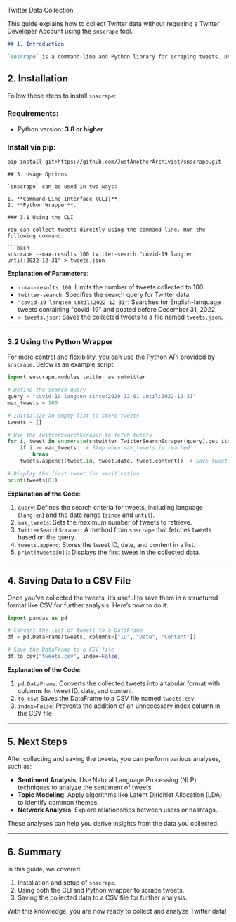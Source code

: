 Twitter Data Collection

This guide explains how to collect Twitter data without requiring a Twitter Developer Account using the `snscrape` tool.
```markdown
## 1. Introduction

`snscrape` is a command-line and Python library for scraping tweets. Unlike Twitter's API, it does not require developer credentials or an API key, making it accessible and easy to use for researchers.
```
## 2. Installation

Follow these steps to install `snscrape`:

### Requirements:
- Python version: **3.8 or higher**

### Install via pip:
```bash
pip install git+https://github.com/JustAnotherArchivist/snscrape.git
```
```
## 3. Usage Options

`snscrape` can be used in two ways:

1. **Command-Line Interface (CLI)**.
2. **Python Wrapper**.

### 3.1 Using the CLI

You can collect tweets directly using the command line. Run the following command:

```bash
snscrape --max-results 100 twitter-search "covid-19 lang:en until:2022-12-31" > tweets.json
```

**Explanation of Parameters**:
- `--max-results 100`: Limits the number of tweets collected to 100.
- `twitter-search`: Specifies the search query for Twitter data.
- `"covid-19 lang:en until:2022-12-31"`: Searches for English-language tweets containing "covid-19" and posted before December 31, 2022.
- `> tweets.json`: Saves the collected tweets to a file named `tweets.json`.

---

### 3.2 Using the Python Wrapper

For more control and flexibility, you can use the Python API provided by `snscrape`. Below is an example script:

```python
import snscrape.modules.twitter as sntwitter

# Define the search query
query = "covid-19 lang:en since:2020-12-01 until:2022-12-31"
max_tweets = 100

# Initialize an empty list to store tweets
tweets = []

# Use the TwitterSearchScraper to fetch tweets
for i, tweet in enumerate(sntwitter.TwitterSearchScraper(query).get_items()):
    if i >= max_tweets:  # Stop when max_tweets is reached
        break
    tweets.append([tweet.id, tweet.date, tweet.content])  # Save tweet data as a list

# Display the first tweet for verification
print(tweets[0])
```

**Explanation of the Code**:
1. `query`: Defines the search criteria for tweets, including language (`lang:en`) and the date range (`since` and `until`).
2. `max_tweets`: Sets the maximum number of tweets to retrieve.
3. `TwitterSearchScraper`: A method from `snscrape` that fetches tweets based on the query.
4. `tweets.append`: Stores the tweet ID, date, and content in a list.
5. `print(tweets[0])`: Displays the first tweet in the collected data.

---

## 4. Saving Data to a CSV File

Once you've collected the tweets, it’s useful to save them in a structured format like CSV for further analysis. Here’s how to do it:

```python
import pandas as pd

# Convert the list of tweets to a DataFrame
df = pd.DataFrame(tweets, columns=["ID", "Date", "Content"])

# Save the DataFrame to a CSV file
df.to_csv("tweets.csv", index=False)
```

**Explanation of the Code**:
1. `pd.DataFrame`: Converts the collected tweets into a tabular format with columns for tweet ID, date, and content.
2. `to_csv`: Saves the DataFrame to a CSV file named `tweets.csv`.
3. `index=False`: Prevents the addition of an unnecessary index column in the CSV file.

---

## 5. Next Steps

After collecting and saving the tweets, you can perform various analyses, such as:

- **Sentiment Analysis**: Use Natural Language Processing (NLP) techniques to analyze the sentiment of tweets.
- **Topic Modeling**: Apply algorithms like Latent Dirichlet Allocation (LDA) to identify common themes.
- **Network Analysis**: Explore relationships between users or hashtags.

These analyses can help you derive insights from the data you collected.

---

## 6. Summary

In this guide, we covered:

1. Installation and setup of `snscrape`.
2. Using both the CLI and Python wrapper to scrape tweets.
3. Saving the collected data to a CSV file for further analysis.

With this knowledge, you are now ready to collect and analyze Twitter data!
```

